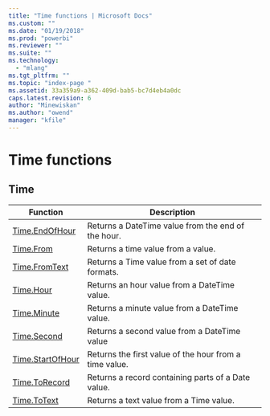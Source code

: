 ```yaml
---
title: "Time functions | Microsoft Docs"
ms.custom: ""
ms.date: "01/19/2018"
ms.prod: "powerbi"
ms.reviewer: ""
ms.suite: ""
ms.technology: 
  - "mlang"
ms.tgt_pltfrm: ""
ms.topic: "index-page "
ms.assetid: 33a359a9-a362-409d-bab5-bc7d4eb4a0dc
caps.latest.revision: 6
author: "Minewiskan"
ms.author: "owend"
manager: "kfile"
---
```

# Time functions
 
  
## <a name="__toc348013456"></a>Time  
  
|Function|Description|  
|------------|---------------|  
|[Time.EndOfHour](time-endofhour.md)|Returns a DateTime value from the end of the hour.|  
|[Time.From](time-from.md)|Returns a time value from a value.|  
|[Time.FromText](time-fromtext.md)|Returns a Time value from a set of date formats.|  
|[Time.Hour](time-hour.md)|Returns an hour value from a DateTime value.|  
|[Time.Minute](time-minute.md)|Returns a minute value from a DateTime value.|  
|[Time.Second](time-second.md)|Returns a second value from a DateTime value|  
|[Time.StartOfHour](time-startofhour.md)|Returns the first value of the hour from a time value.|  
|[Time.ToRecord](time-torecord.md)|Returns a record containing parts of a Date value.|  
|[Time.ToText](time-totext.md)|Returns a text value from a Time value.|  
  
